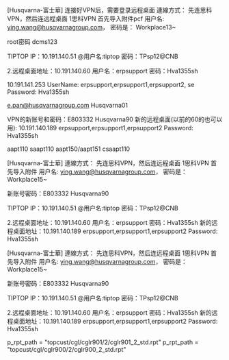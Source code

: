  [Husqvarna-富士華]
连接好VPN后，需要登录远程桌面
 連線方式：
先连思科VPN，然后连远程桌面
1思科VPN
首先导入附件pcf
用户名: ying.wang@husqvarnagroup.com，
密码是： 
Workplace13~

root密码 dcms123

TIPTOP IP：10.191.140.51 @用户名:tiptop
密码：TPsp12@CNB

2.远程桌面地址：10.191.140.60
  用户名：erpsupport  密码：Hva1355sh

10.191.141.253
UserName: erpsupport,erpsupport1,erpsupport2, se
Password: Hva1355sh


e.pan@husqvarnagroup.com
Husqvarna01


VPN的新账号和密码：E803332   Husqvarna90
    新的远程桌面(以前的60的也可以用):
10.191.140.189
erpsupport,erpsupport1,erpsupport2
Password: Hva1355sh


aapt110         saapt110
aapt150/aapt151 csaapt110


 [Husqvarna-富士華]
 連線方式：
先连思科VPN，然后连远程桌面
1思科VPN
首先导入附件
用户名: ying.wang@husqvarnagroup.com，
密码是：Workplace15~

新账号密码：E803332   Husqvarna90



TIPTOP IP：10.191.140.51 @用户名:tiptop
密码：TPsp12@CNB

2.远程桌面地址：10.191.140.60
  用户名：erpsupport  密码：Hva1355sh
新的远程桌面地址：10.191.140.189
erpsupport,erpsupport1,erpsupport2
Password: Hva1355sh


 [Husqvarna-富士華]
 連線方式：
先连思科VPN，然后连远程桌面
1思科VPN
首先导入附件
用户名: ying.wang@husqvarnagroup.com，
密码是：Workplace15~

新账号密码：E803332   Husqvarna90



TIPTOP IP：10.191.140.51 @用户名:tiptop
密码：TPsp12@CNB

2.远程桌面地址：10.191.140.60
  用户名：erpsupport  密码：Hva1355sh
新的远程桌面地址：10.191.140.189
erpsupport,erpsupport1,erpsupport2
Password: Hva1355sh

p_rpt_path = "topcust/cgl/cglr901/2/cglr901_2_std.rpt"
p_rpt_path = "topcust/cgl/cglr900/2/cglr900_2_std.rpt"

